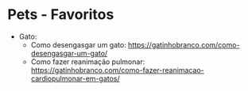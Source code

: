 # Pets - Favoritos
- Gato:
  - Como desengasgar um gato: <https://gatinhobranco.com/como-desengasgar-um-gato/>
  - Como fazer reanimação pulmonar: <https://gatinhobranco.com/como-fazer-reanimacao-cardiopulmonar-em-gatos/>
